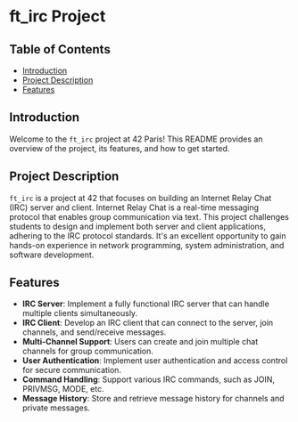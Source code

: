 # ft_irc Project

## Table of Contents
- [Introduction](#introduction)
- [Project Description](#project-description)
- [Features](#features)

## Introduction
Welcome to the `ft_irc` project at 42 Paris! This README provides an overview of the project, its features, and how to get started.

## Project Description
`ft_irc` is a project at 42 that focuses on building an Internet Relay Chat (IRC) server and client. Internet Relay Chat is a real-time messaging protocol that enables group communication via text. This project challenges students to design and implement both server and client applications, adhering to the IRC protocol standards. It's an excellent opportunity to gain hands-on experience in network programming, system administration, and software development.

## Features
- **IRC Server**: Implement a fully functional IRC server that can handle multiple clients simultaneously.
- **IRC Client**: Develop an IRC client that can connect to the server, join channels, and send/receive messages.
- **Multi-Channel Support**: Users can create and join multiple chat channels for group communication.
- **User Authentication**: Implement user authentication and access control for secure communication.
- **Command Handling**: Support various IRC commands, such as JOIN, PRIVMSG, MODE, etc.
- **Message History**: Store and retrieve message history for channels and private messages.

